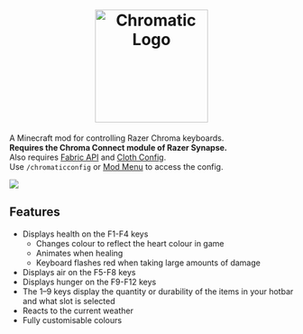 <h1 align="center">
  <img height="200px" alt="Chromatic Logo" src="https://user-images.githubusercontent.com/30369708/162598133-45815996-bf83-499a-a1ef-904a0738b4ff.png">
</h1>

A Minecraft mod for controlling Razer Chroma keyboards.  
**Requires the Chroma Connect module of Razer Synapse.**  
Also requires [Fabric API](https://github.com/FabricMC/fabric)
and [Cloth Config](https://github.com/shedaniel/cloth-config).  
Use `/chromaticconfig` or [Mod Menu](https://github.com/TerraformersMC/ModMenu) to access the config.

[![](https://dcbadge.vercel.app/api/server/ehqQUvvmc6?style=flat)](https://discord.gg/ehqQUvvmc6)

## Features
- Displays health on the F1-F4 keys
    - Changes colour to reflect the heart colour in game
    - Animates when healing
    - Keyboard flashes red when taking large amounts of damage
- Displays air on the F5-F8 keys
- Displays hunger on the F9-F12 keys
- The 1–9 keys display the quantity or durability of the items in your hotbar and what slot is selected
- Reacts to the current weather
- Fully customisable colours

